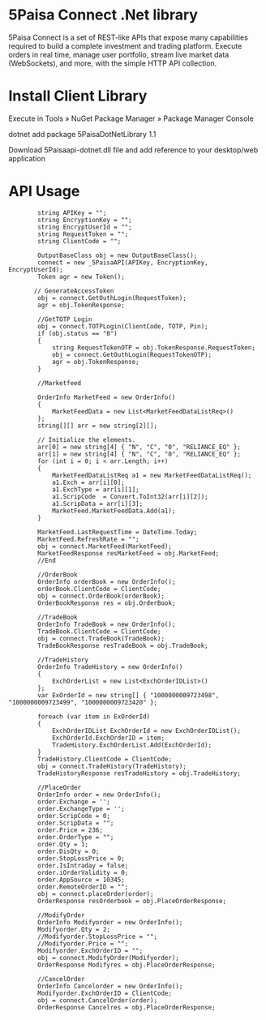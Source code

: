 # 5Paisa Connect .Net library
5Paisa Connect is a set of REST-like APIs that expose many capabilities required to build a complete investment and trading platform. Execute orders in real time, manage user portfolio, stream live market data (WebSockets), and more, with the simple HTTP API collection.
# Install Client Library

Execute in Tools » NuGet Package Manager » Package Manager Console

dotnet add package 5PaisaDotNetLibrary 1.1

Download 5Paisaapi-dotnet.dll file and add reference to your desktop/web application
# API Usage

            string APIKey = "";
            string EncryptionKey = "";
            string EncryptUserId = "";
            string RequestToken = "";
            string ClientCode = "";

            OutputBaseClass obj = new OutputBaseClass();
            connect = new _5PaisaAPI(APIKey, EncryptionKey, EncryptUserId);
            Token agr = new Token();

           // GenerateAccessToken
            obj = connect.GetOuthLogin(RequestToken);
            agr = obj.TokenResponse;

            //GetTOTP Login
            obj = connect.TOTPLogin(ClientCode, TOTP, Pin);
            if (obj.status == "0")
            {
                string RequestTokenOTP = obj.TokenResponse.RequestToken;
                obj = connect.GetOuthLogin(RequestTokenOTP);
                agr = obj.TokenResponse;
            }

            //Marketfeed

            OrderInfo MarketFeed = new OrderInfo()
            {
                MarketFeedData = new List<MarketFeedDataListReq>()
            };
            string[][] arr = new string[2][];

            // Initialize the elements.
            arr[0] = new string[4] { "N", "C", "0", "RELIANCE_EQ" };
            arr[1] = new string[4] { "N", "C", "0", "RELIANCE_EQ" };
            for (int i = 0; i < arr.Length; i++)
            {
                MarketFeedDataListReq a1 = new MarketFeedDataListReq();
                a1.Exch = arr[i][0];
                a1.ExchType = arr[i][1];
                a1.ScripCode  = Convert.ToInt32(arr[i][2]);
                a1.ScripData = arr[i][3];
                MarketFeed.MarketFeedData.Add(a1);
            }

            MarketFeed.LastRequestTime = DateTime.Today;
            MarketFeed.RefreshRate = "";
            obj = connect.MarketFeed(MarketFeed);
            MarketFeedResponse resMarketFeed = obj.MarketFeed;
            //End 

            //OrderBook
            OrderInfo orderBook = new OrderInfo();
            orderBook.ClientCode = ClientCode;
            obj = connect.OrderBook(orderBook);
            OrderBookResponse res = obj.OrderBook;

            //TradeBook
            OrderInfo TradeBook = new OrderInfo();
            TradeBook.ClientCode = ClientCode;
            obj = connect.TradeBook(TradeBook);
            TradeBookResponse resTradeBook = obj.TradeBook;

            //TradeHistory
            OrderInfo TradeHistory = new OrderInfo()
            {
                ExchOrderList = new List<ExchOrderIDList>()
            };
            var ExOrderId = new string[] { "1000000009723498", "1000000009723499", "1000000009723420" };
            
            foreach (var item in ExOrderId)
            {
                ExchOrderIDList ExchOrderId = new ExchOrderIDList();
                ExchOrderId.ExchOrderID = item;
                TradeHistory.ExchOrderList.Add(ExchOrderId);
            }
            TradeHistory.ClientCode = ClientCode;
            obj = connect.TradeHistory(TradeHistory);
            TradeHistoryResponse resTradeHistory = obj.TradeHistory;

            //PlaceOrder
            OrderInfo order = new OrderInfo();
            order.Exchange = '';
            order.ExchangeType = '';
            order.ScripCode = 0;
            order.ScripData = "";
            order.Price = 236;
            order.OrderType = "";
            order.Qty = 1;
            order.DisQty = 0;
            order.StopLossPrice = 0;
            order.IsIntraday = false;
            order.iOrderValidity = 0;
            order.AppSource = 10345;
            order.RemoteOrderID = "";
            obj = connect.placeOrder(order);
            OrderResponse resOrderbook = obj.PlaceOrderResponse;

            //ModifyOrder
            OrderInfo Modifyorder = new OrderInfo();
            Modifyorder.Qty = 2;
            //Modifyorder.StopLossPrice = "";
            //Modifyorder.Price = "";
            Modifyorder.ExchOrderID = "";
            obj = connect.ModifyOrder(Modifyorder);
            OrderResponse Modifyres = obj.PlaceOrderResponse;

            //CancelOrder
            OrderInfo Cancelorder = new OrderInfo();
            Modifyorder.ExchOrderID = ClientCode;
            obj = connect.CancelOrder(order);
            OrderResponse Cancelres = obj.PlaceOrderResponse;

       

